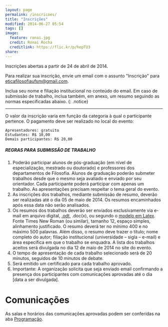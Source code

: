 ```yaml
---
layout: page
permalink: /inscricoes/
title: "Inscrições"
modified: 2014-06-27 05:54
tags: []
image:
  feature: ronai.jpg
  credit: Ronai Rocha
  creditlink: https://flic.kr/p/hepTU3
share: 
---
```


Inscrições abertas a partir de 24 de abril de 2014.

Para realizar sua inscrição, envie um email com o assunto "Inscrição" para [eticafilosofiaufsm@gmail.com](mailto:eticafilosofiaufsm@gmail.com?subject=Inscrição&amp;body=Nome;%0D%0AFiliação;%0D%0AAnexo.). 

Inclua seu nome e filiação institucional no conteúdo do email. Em caso de submissão de trabalho, inclua também, em anexo, um resumo seguindo as normas especificadas abaixo.
{: .notice}

***
O valor da inscrição varia em função da categoria à qual o participante pertence. O pagamento deve ser realizado no local do evento:

	Apresentadores: gratuito
	Estudantes: R$ 10,00
	Demais participantes: R$ 20,00

##### REGRAS PARA SUBMISSÃO DE TRABALHO

1. Poderão participar alunos de pós-graduação (em nível de especialização, mestrado ou doutorado) e professores dos departamentos de Filosofia. Alunos de graduação poderão submeter trabalhos desde que o mesmo seja avaliado e enviado por seu orientador. Cada participante poderá participar com apenas um trabalho. As apresentações precisam respeitar o tema geral do evento.
2. As inscrições dos trabalhos, mediante submissão de resumo, deverão ser realizadas até o dia 05 de maio de 2014. Os resumos encaminhados após essa data não serão analisados.
3. Os resumos dos trabalhos deverão ser enviados exclusivamente via e-mail em arquivo digital, <a href="https://raw.githubusercontent.com/eventosfilosofiaufsm/coloquioepistemologia/gh-pages/modelo-de-resumo.odt" target="_blank">.odt</a>, .doc(x), ou segundo o <a href="http://ethicscolloquiumbrazil.wordpress.com/modelo-latex/" target="_blank">modelo em Latex</a>. Fonte Times New Roman (ou similar), tamanho 12, espaço simples, alinhamento justificado. O resumo deverá ter no mínimo 400 e no máximo 500 palavras. Além disso, o resumo deve trazer o título; nome completo do autor; filiação institucional (universidade – sigla – e-mail) e área específica em que o trabalho se enquadra. A lista dos trabalhos aceitos será divulgada no dia 12 de maio de 2014 no site do evento.
4. O tempo de apresentação de cada trabalho selecionado será de 20 minutos, seguidos de 10 minutos de debate.
5. Será emitido um certificado para cada trabalho aprovado.
6. Importante: A organização solicita que seja enviado email confirmando a presença dos participantes com comunicações aprovadas até o dia [data a ser divulgada].

Comunicações
============

As salas e horários das comunicações aprovadas podem ser conferidas na aba [Programação](http://eventosfilosofiaufsm.github.io/jornadadepesquisa/programacao/).